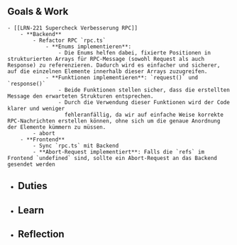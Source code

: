 ## Goals & Work
	- [[LRN-221 Supercheck Verbesserung RPC]]
		- **Backend**
			- Refactor RPC `rpc.ts`
				- **Enums implementieren**:
					- Die Enums helfen dabei, fixierte Positionen in strukturierten Arrays für RPC-Message (sowohl Request als auch Response) zu referenzieren. Dadurch wird es einfacher und sicherer, auf die einzelnen Elemente innerhalb dieser Arrays zuzugreifen.
				- **Funktionen implementieren**: `request()` und `response()`
					- Beide Funktionen stellen sicher, dass die erstellten Message den erwarteten Strukturen entsprechen.
					- Durch die Verwendung dieser Funktionen wird der Code klarer und weniger 
					  fehleranfällig, da wir auf einfache Weise korrekte RPC-Nachrichten erstellen können, ohne sich um die genaue Anordnung der Elemente kümmern zu müssen.
			- abort
		- **Frontend**
			- Sync `rpc.ts` mit Backend
			- **Abort-Request implementiert**: Falls die `refs` im Frontend `undefined` sind, sollte ein Abort-Request an das Backend gesendet werden
- ## Duties
- ## Learn
- ## Reflection